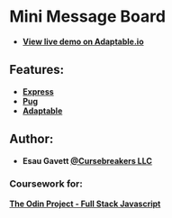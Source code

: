 # Mini Message Board

- **[View live demo on Adaptable.io](https://cursebreakers-message-board.adaptable.app/)**

## Features:

- **[Express](https://expressjs.com/)**
- **[Pug](https://pugjs.org/api/getting-started.html)**
- **[Adaptable](https://adaptable.io)**

## Author: 
 - **Esau Gavett [@Cursebreakers LLC](https://cursebreakers.net)**

### Coursework for:
 **[The Odin Project - Full Stack Javascript](https://www.theodinproject.com/lessons/nodejs-mini-message-board)**